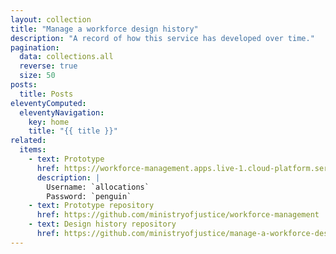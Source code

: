 ```yaml
---
layout: collection
title: "Manage a workforce design history"
description: "A record of how this service has developed over time."
pagination:
  data: collections.all
  reverse: true
  size: 50
posts:
  title: Posts
eleventyComputed:
  eleventyNavigation:
    key: home
    title: "{{ title }}"
related:
  items:
    - text: Prototype
      href: https://workforce-management.apps.live-1.cloud-platform.service.justice.gov.uk/
      description: |
        Username: `allocations`
        Password: `penguin`
    - text: Prototype repository
      href: https://github.com/ministryofjustice/workforce-management
    - text: Design history repository
      href: https://github.com/ministryofjustice/manage-a-workforce-design-history
---
```

